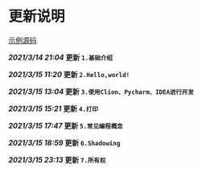 # 更新说明

[示例源码](https://gitee.com/sangshengjie802/rust_sample_code)

**_2021/3/14 21:04_ 更新 `1.基础介绍`**

**_2021/3/15 11:20_ 更新 `2.Hello,world!`**

**_2021/3/15 13:04_ 更新 `3.使用Clion、Pycharm、IDEA进行开发`**

**_2021/3/15 15:21_ 更新 `4.打印`**

**_2021/3/15 17:47_ 更新 `5.常见编程概念`**

**_2021/3/15 18:59_ 更新 `6.Shadowing`**

**_2021/3/15 23:13_ 更新 `7.所有权`**


